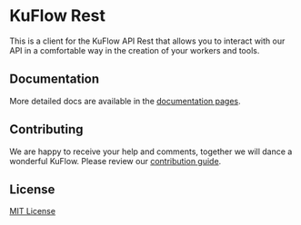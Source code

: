 # KuFlow Rest

This is a client for the KuFlow API Rest that allows you to interact with our API in a comfortable way in the creation of your workers and tools.

## Documentation

More detailed docs are available in the [documentation pages](https://docs.kuflow.com/developers/).

## Contributing

We are happy to receive your help and comments, together we will dance a wonderful KuFlow. Please review our [contribution guide](https://github.com/kuflow/kuflow-sdk-dotnet/kuflow-rest/CONTRIBUTING.md).

## License

[MIT License](https://github.com/kuflow/kuflow-sdk-python/blob/master/LICENSE)

